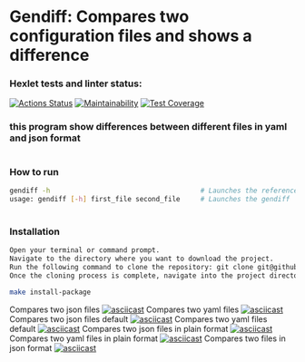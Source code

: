 # Gendiff: Compares two configuration files and shows a difference

### Hexlet tests and linter status:
[![Actions Status](https://github.com/deusmg/python-project-50/workflows/hexlet-check/badge.svg)](https://github.com/deusmg/python-project-50/actions)
[![Maintainability](https://api.codeclimate.com/v1/badges/8ca69b5894972436abcf/maintainability)](https://codeclimate.com/github/deusmg/python-project-50/maintainability)
[![Test Coverage](https://api.codeclimate.com/v1/badges/8ca69b5894972436abcf/test_coverage)](https://codeclimate.com/github/deusmg/python-project-50/test_coverage)

### this program show differences between different files in yaml and json format
#

### How to run

```sh
gendiff -h                                     # Launches the reference Information
usage: gendiff [-h] first_file second_file     # Launches the gendiff
```
#
### Installation

```sh
Open your terminal or command prompt.
Navigate to the directory where you want to download the project.
Run the following command to clone the repository: git clone git@github.com:deusmg/python-project-50.git
Once the cloning process is complete, navigate into the project directory: cd python-project-50

make install-package
```

Compares two json files
[![asciicast](https://asciinema.org/a/jh5nfu9AR87dwRYU0eghpp96D.svg)](https://asciinema.org/a/jh5nfu9AR87dwRYU0eghpp96D)
Compares two yaml files
[![asciicast](https://asciinema.org/a/N7ixyiuZ8i3NEgW5VILOgav3V.svg)](https://asciinema.org/a/N7ixyiuZ8i3NEgW5VILOgav3V)
Compares two json files default
[![asciicast](https://asciinema.org/a/WEpocmunYSDC7eKlkteHjnDy9.svg)](https://asciinema.org/a/WEpocmunYSDC7eKlkteHjnDy9)
Compares two yaml files default
[![asciicast](https://asciinema.org/a/zusgxXHzPfvHEUCLGdwFalNqa.svg)](https://asciinema.org/a/zusgxXHzPfvHEUCLGdwFalNqa)
Compares two json files in plain format
[![asciicast](https://asciinema.org/a/0gZXf3uCrIHrUpfqaHT0X6R6l.svg)](https://asciinema.org/a/0gZXf3uCrIHrUpfqaHT0X6R6l)
Compares two yaml files in plain format
[![asciicast](https://asciinema.org/a/Mc77JzOxkcE96ZsEcph8t2TAl.svg)](https://asciinema.org/a/Mc77JzOxkcE96ZsEcph8t2TAl)
Compares two files in json format
[![asciicast](https://asciinema.org/a/tn2IDU8KZdiVQlQukwrLxoDRc.svg)](https://asciinema.org/a/tn2IDU8KZdiVQlQukwrLxoDRc)
